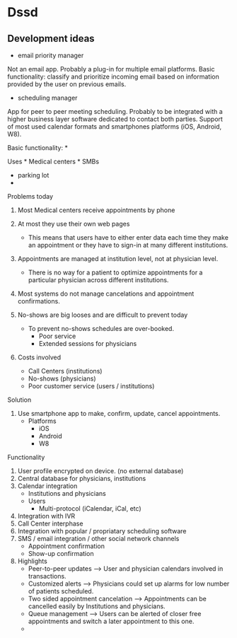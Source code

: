 Dssd
====

Development ideas
---

* email priority manager

Not an email app. Probably a plug-in for multiple email platforms. Basic functionality: classify and prioritize incoming email based on information provided by the user on previous emails.

* scheduling manager

App for peer to peer meeting scheduling. Probably to be integrated with a higher business layer software dedicated to contact both parties. Support of most used calendar formats and smartphones platforms (iOS, Android, W8). 

Basic functionality:
    *  

Uses
    * Medical centers
    * SMBs
    
* parking lot
* 

Problems today

1. Most Medical centers receive appointments by phone
1. At most they use their own web pages

    * This means that users have to either enter data each time they make an appointment or they have to sign-in at many different institutions.
    
1. Appointments are managed at institution level, not at physician level.
    * There is no way for a patient to optimize appointments for a particular physician across different institutions.
    
1. Most systems do not manage cancelations and appointment confirmations.

1. No-shows are big looses and are difficult to prevent today
    * To prevent no-shows schedules are over-booked.
        * Poor service
        * Extended sessions for physicians
        
1. Costs involved
    * Call Centers (institutions)
    * No-shows (physicians)
    * Poor customer service (users / institutions)
        
Solution

1. Use smartphone app to make, confirm, update, cancel appointments.
    * Platforms
        * iOS
        * Android
        * W8

Functionality

1. User profile encrypted on device. (no external database)
1. Central database for physicians, institutions
1. Calendar integration
    * Institutions and physicians
    * Users
        * Multi-protocol (iCalendar, iCal, etc)
1. Integration with IVR
1. Call Center interphase
1. Integration with popular / propriatary scheduling software
1. SMS / email integration / other social network channels
    * Appointment confirmation
    * Show-up confirmation
1. Highlights
    * Peer-to-peer updates --> User and physician calendars involved in transactions.
    * Customized alerts --> Physicians could set up alarms for low number of patients scheduled.
    * Two sided appointment cancelation --> Appointments can be cancelled easily by Institutions and physicians. 
    * Queue management --> Users can be alerted of closer free appointments and switch a later appointment to this one.
    * 
    

